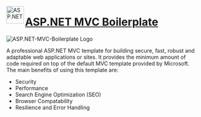 <img alt="ASP.NET-MVC-Boilerplate Logo" align="left"
     height="46"
     src="https://github.com/RehanSaeed/ASP.NET-MVC-Boilerplate/blob/master/Images/Icon.png"
     width="46"/>
<h1><a align="left" href="https://github.com/RehanSaeed/ASP.NET-MVC-Boilerplate"> ASP.NET MVC Boilerplate</a></h1>

<img alt="ASP.NET-MVC-Boilerplate Logo"
       src="https://github.com/RehanSaeed/ASP.NET-MVC-Boilerplate/blob/master/Images/Preview%20Image.png"/>


A professional ASP.NET MVC template for building secure, fast, robust and adaptable web applications or sites. It provides the minimum amount of code required on top of the default MVC template provided by Microsoft. The main benefits of using this template are:

- Security
- Performance
- Search Engine Optimization (SEO)
- Browser Compatability
- Resilience and Error Handling
